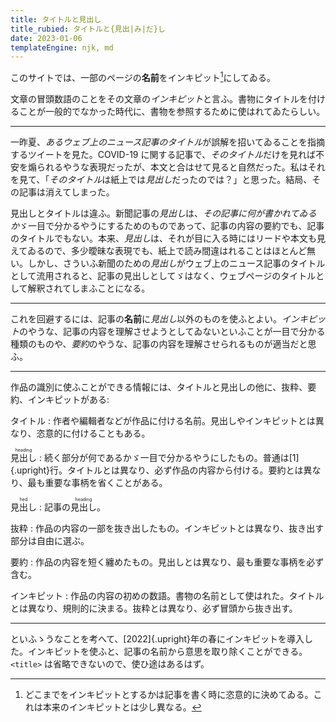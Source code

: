 ```yaml
---
title: タイトルと見出し
title_rubied: タイトルと{見出|み|だ}し
date: 2023-01-06
templateEngine: njk, md
---
```


このサイトでは、一部のページの<b>名前</b>をインキピット[^1]にしてゐる。

[^1]: どこまでをインキピットとするかは記事を書く時に恣意的に決めてゐる。これは本来のインキピットとは少し異なる。

文章の冒頭数語のことをその文章の*インキピット*と言ふ。書物にタイトルを付けることが一般的でなかった時代に、書物を参照するために使はれてゐたらしい。

---

一昨夏、<i>あるウェブ上のニュース記事のタイトル</i>が誤解を招いてゐることを指摘するツイートを見た。COVID-19 に関する記事で、<i>そのタイトル</i>だけを見れば不安を煽られるやうな表現だったが、本文と合はせて見ると自然だった。私はそれを見て、「<i>そのタイトル</i>は紙上では*見出し*だったのでは？」と思った。結局、その記事は消えてしまった。

見出しとタイトルは違ふ。新聞記事の*見出し*は、*その記事に何が書かれてゐるか*ゞ一目で分かるやうにするためのものであって、記事の内容の要約でも、記事のタイトルでもない。本来、*見出し*は、それが目に入る時にはリードや本文も見えてゐるので、多少曖昧な表現でも、紙上で読み間違はれることはほとんど無い。しかし、さういふ新聞のための*見出し*がウェブ上のニュース記事のタイトルとして流用されると、記事の見出しとしてゞはなく、ウェブページのタイトルとして解釈されてしまふことになる。

---

これを回避するには、記事の<b>名前</b>に*見出し*以外のものを使ふとよい。*インキピット*のやうな、記事の内容を理解させようとしてゐないといふことが一目で分かる種類のものや、*要約*のやうな、記事の内容を理解させられるものが適当だと思ふ。

---

作品の識別に使ふことができる情報には、タイトルと見出しの他に、抜粋、要約、インキピットがある:

タイトル
: 作者や編輯者などが作品に付ける名前。見出しやインキピットとは異なり、恣意的に付けることもある。

<ruby>見出し<rt lang="en">heading</ruby>
: 続く部分が何であるかゞ一目で分かるやうにしたもの。普通は[1]{.upright}行。タイトルとは異なり、必ず作品の内容から付ける。要約とは異なり、最も重要な事柄を省くことがある。

<ruby>見出し<rt lang="en">hed</ruby>
: 記事の<ruby>見出し<rt lang="en">heading</ruby>。

抜粋
: 作品の内容の一部を抜き出したもの。インキピットとは異なり、抜き出す部分は自由に選ぶ。

要約
: 作品の内容を短く纏めたもの。見出しとは異なり、最も重要な事柄を必ず含む。

インキピット
: 作品の内容の初めの数語。書物の名前として使はれた。タイトルとは異なり、規則的に決まる。抜粋とは異なり、必ず冒頭から抜き出す。

---

といふゝうなことを考へて、[2022]{.upright}年の春にインキピットを導入した。インキピットを使ふと、記事の名前から意思を取り除くことができる。<code>\<title\></code> は省略できないので、使ひ途はあるはず。
